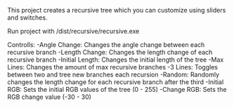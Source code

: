 This project creates a recursive tree which you can customize using sliders and switches.

Run project with /dist/recursive/recursive.exe

Controlls:
-Angle Change: Changes the angle change between each recursive branch
-Length Change: Changes the length change of each recursive branch
-Initial Length: Changes the initial length of the tree
-Max Lines: Changes the amount of max recursive branches
-3 Lines: Toggles between two and tree new branches each recursion
-Random: Randomly changes the length change for each recursive branch after the third
-Initial RGB: Sets the initial RGB values of the tree (0 - 255)
-Change RGB: Sets the RGB change value (-30 - 30)
